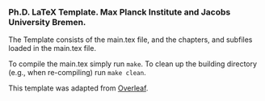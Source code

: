 ### Ph.D. LaTeX Template. Max Planck Institute and Jacobs University Bremen.

The Template consists of the main.tex file, and the chapters, and subfiles loaded in the main.tex file.

To compile the main.tex simply run `make`. 
To clean up the building directory (e.g., when re-compiling) run `make clean`. 

This template was adapted from [Overleaf](https://www.overleaf.com/learn/latex).




